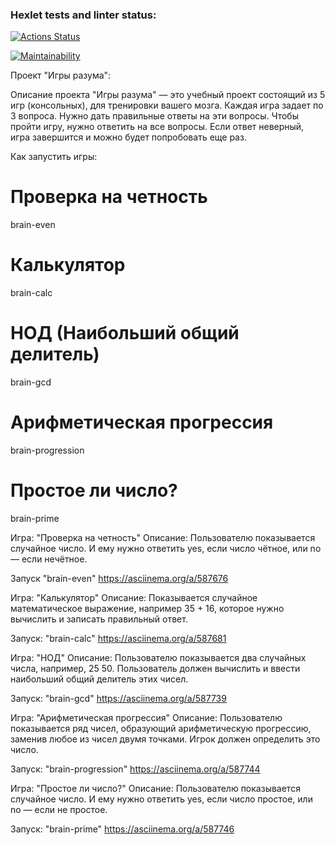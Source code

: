 ### Hexlet tests and linter status:
[![Actions Status](https://github.com/iwantxseeyxubleed/frontend-project-44/workflows/hexlet-check/badge.svg)](https://github.com/iwantxseeyxubleed/frontend-project-44/actions)

[![Maintainability](https://api.codeclimate.com/v1/badges/e1855e6f9052dae1e1dc/maintainability)](https://codeclimate.com/github/iwantxseeyxubleed/frontend-project-44/maintainability)


Проект "Игры разума":

Описание проекта
"Игры разума" — это учебный проект состоящий из 5 игр (консольных), для тренировки вашего мозга. Каждая игра задает по 3 вопроса. Нужно дать правильные ответы на эти вопросы. Чтобы пройти игру, нужно ответить на все вопросы. Если ответ неверный, игра завершится и можно будет попробовать еще раз.


Как запустить игры:
# Проверка на четность
brain-even

# Калькулятор
brain-calc

# НОД (Наибольший общий делитель)
brain-gcd

# Арифметическая прогрессия
brain-progression

# Простое ли число?
brain-prime

Игра: "Проверка на четность"
Описание:
Пользователю показывается случайное число. И ему нужно ответить yes, если число чётное, или no — если нечётное.

Запуск "brain-even"
https://asciinema.org/a/587676

Игра: "Калькулятор"
Описание:
Показывается случайное математическое выражение, например 35 + 16, которое нужно вычислить и записать правильный ответ.

Запуск: "brain-calc"
https://asciinema.org/a/587681

Игра: "НОД"
Описание:
Пользователю показывается два случайных числа, например, 25 50. Пользователь должен вычислить и ввести наибольший общий делитель этих чисел.

Запуск: "brain-gcd"
https://asciinema.org/a/587739

Игра: "Арифметическая прогрессия"
Описание:
Пользователю показывается ряд чисел, образующий арифметическую прогрессию, заменив любое из чисел двумя точками. Игрок должен определить это число.

Запуск: "brain-progression"
https://asciinema.org/a/587744

Игра: "Простое ли число?"
Описание:
Пользователю показывается случайное число. И ему нужно ответить yes, если число простое, или no — если не простое.

Запуск: "brain-prime"
https://asciinema.org/a/587746